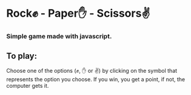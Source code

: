 # Rock✊ - Paper✋ - Scissors✌️
### Simple game made with javascript.
## To play: 
 Choose one of the options (✊, ✋ or ✌️) by clicking on the symbol that represents the option you choose. If you win, you get a point, if not, the computer gets it.
